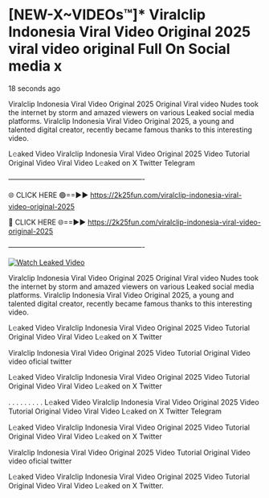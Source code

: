 # [NEW-X~VIDEOs™]* Viralclip Indonesia Viral Video Original 2025 viral video original Full On Social media x

18 seconds ago

Viralclip Indonesia Viral Video Original 2025 Original Viral video Nudes took the internet by storm and amazed viewers on various Leaked social media platforms. Viralclip Indonesia Viral Video Original 2025, a young and talented digital creator, recently became famous thanks to this interesting video.

L𝚎aked Video Viralclip Indonesia Viral Video Original 2025 Video Tutorial Original Video Viral Video L𝚎aked on X Twitter Telegram

———————————————————-

🌐 CLICK HERE 🟢==►► https://2k25fun.com/viralclip-indonesia-viral-video-original-2025

🔴 CLICK HERE 🌐==►► https://2k25fun.com/viralclip-indonesia-viral-video-original-2025

———————————————————-

[![Watch Leaked Video](https://miro.medium.com/v2/resize:fit:828/format:webp/1*cilzJN44JGOrTw9NJCrNHA.gif "Watch Leaked Video")](https://2k25fun.com/viralclip-indonesia-viral-video-original-2025)

Viralclip Indonesia Viral Video Original 2025 Original Viral video Nudes took the internet by storm and amazed viewers on various Leaked social media platforms. Viralclip Indonesia Viral Video Original 2025, a young and talented digital creator, recently became famous thanks to this interesting video.

L𝚎aked Video Viralclip Indonesia Viral Video Original 2025 Video Tutorial Original Video Viral Video L𝚎aked on X Twitter

Viralclip Indonesia Viral Video Original 2025 Video Tutorial Original Video video oficial twitter

L𝚎aked Video Viralclip Indonesia Viral Video Original 2025 Video Tutorial Original Video Viral Video L𝚎aked on X Twitter

. . . . . . . . . L𝚎aked Video Viralclip Indonesia Viral Video Original 2025 Video Tutorial Original Video Viral Video L𝚎aked on X Twitter Telegram

L𝚎aked Video Viralclip Indonesia Viral Video Original 2025 Video Tutorial Original Video Viral Video L𝚎aked on X Twitter

Viralclip Indonesia Viral Video Original 2025 Video Tutorial Original Video video oficial twitter

L𝚎aked Video Viralclip Indonesia Viral Video Original 2025 Video Tutorial Original Video Viral Video L𝚎aked on X Twitter.